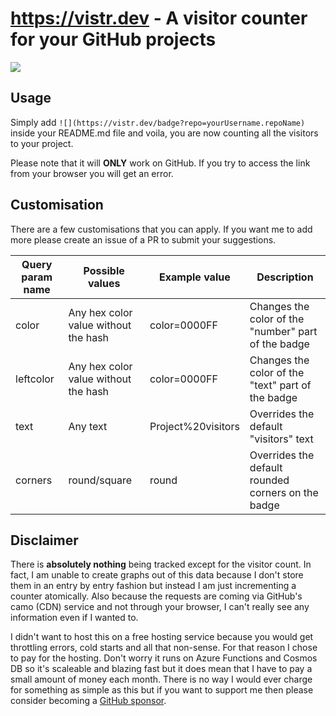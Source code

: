 # https://vistr.dev - A visitor counter for your GitHub projects

![](https://vistr.dev/badge?repo=Elfocrash.visitr.dev&color=0058AD)

## Usage

Simply add `![](https://vistr.dev/badge?repo=yourUsername.repoName)` inside your README.md file and voila, you are now counting all the visitors to your project.

Please note that it will **ONLY** work on GitHub. If you try to access the link from your browser you will get an error.

## Customisation

There are a few customisations that you can apply. If you want me to add more please create an issue of a PR to submit your suggestions.

| Query param name | Possible values                      | Example value      | Description                                         |
| ---------------- | ------------------------------------ | ------------------ | --------------------------------------------------- |
| color            | Any hex color value without the hash | color=0000FF       | Changes the color of the "number" part of the badge |
| leftcolor        | Any hex color value without the hash | color=0000FF       | Changes the color of the "text" part of the badge   |
| text             | Any text                             | Project%20visitors | Overrides the default "visitors" text               |
| corners          | round/square                         | round              | Overrides the default rounded corners on the badge  |

## Disclaimer

There is **absolutely nothing** being tracked except for the visitor count. In fact, I am unable to create graphs out of this data because I don't store them in an entry by entry fashion but instead I am just incrementing a counter atomically. Also because the requests are coming via GitHub's camo (CDN) service and not through your browser, I can't really see any information even if I wanted to.

I didn't want to host this on a free hosting service because you would get throttling errors, cold starts and all that non-sense. For that reason I chose to pay for the hosting. Don't worry it runs on Azure Functions and Cosmos DB so it's scaleable and blazing fast but it does mean that I have to pay a small amount of money each month.
There is no way I would ever charge for something as simple as this but if you want to support me then please consider becoming a [GitHub sponsor](https://github.com/sponsors/Elfocrash).
